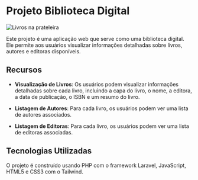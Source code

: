 # Projeto Biblioteca Digital

![Livros na prateleira](https://github.com/andregustavoxs/biblioteca-app/assets/125318522/7748975c-7a8b-4e1b-a23f-57d628f3114f)

Este projeto é uma aplicação web que serve como uma biblioteca digital. Ele permite aos usuários visualizar informações detalhadas sobre livros, autores e editoras disponíveis.

## Recursos

- **Visualização de Livros**: Os usuários podem visualizar informações detalhadas sobre cada livro, incluindo a capa do livro, o nome, a editora, a data de publicação, o ISBN e um resumo do livro.

- **Listagem de Autores**: Para cada livro, os usuários podem ver uma lista de autores associados.

- **Listagem de Editoras**: Para cada livro, os usuários podem ver uma lista de editoras associadas.


## Tecnologias Utilizadas

O projeto é construído usando PHP com o framework Laravel, JavaScript, HTML5 e CSS3 com o Tailwind.
